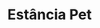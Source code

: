---
layout: post
type: post
title: Estância Pet
description: ""
excerpt: "Desenvolvimento da landing page Estância Pet utilizando Pug e Sass."
categories: ['portfolio']
tags: ['Front-end']
type: single
live: "https://pet.estancia.com.br/"
permalink: /portfolio/:title/
---